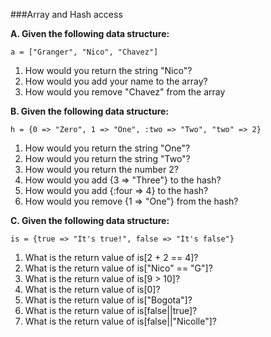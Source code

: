 ###Array and Hash access

**A. Given the following data structure:**

`a = ["Granger", "Nico", "Chavez"]`

1. How would you return the string "Nico"?
2. How would you add your name to the array?
3. How would you remove "Chavez" from the array

**B. Given the following data structure:**

`h = {0 => "Zero", 1 => "One", :two => "Two", "two" => 2}`

1. How would you return the string "One"?
2. How would you return the string "Two"?
3. How would you return the number 2?
4. How would you add {3 => "Three"} to the hash?
5. How would you add {:four => 4} to the hash?
6. How would you remove {1 => "One"} from the hash?

**C. Given the following data structure:**

`is = {true => "It's true!", false => "It's false"}`

1. What is the return value of is[2 + 2 == 4]?
2. What is the return value of is["Nico" == "G"]?
3. What is the return value of is[9 > 10]?
4. What is the return value of is[0]?
5. What is the return value of is["Bogota"]?
6. What is the return value of is[false||true]?
6. What is the return value of is[false||"Nicolle"]?